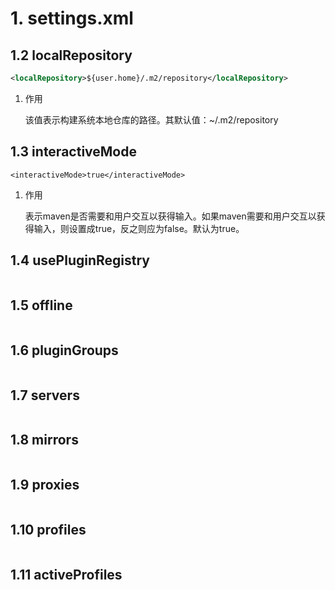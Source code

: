# 1. settings.xml

## 1.2  localRepository

```xml
<localRepository>${user.home}/.m2/repository</localRepository>
```

1. 作用

   该值表示构建系统本地仓库的路径。其默认值：~/.m2/repository

## 1.3 interactiveMode

```
<interactiveMode>true</interactiveMode>
```

1. 作用

   表示maven是否需要和用户交互以获得输入。如果maven需要和用户交互以获得输入，则设置成true，反之则应为false。默认为true。

## 1.4 usePluginRegistry

```

```



## 1.5 offline

```

```



## 1.6 pluginGroups

```

```



## 1.7 servers

```

```



## 1.8 mirrors

```

```



## 1.9 proxies

```

```



## 1.10 profiles

```

```



## 1.11 activeProfiles

```

```


